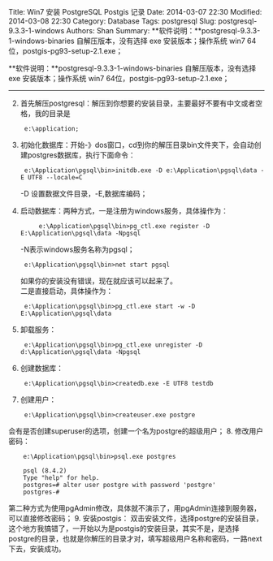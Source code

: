 Title: Win7 安装 PostgreSQL Postgis 记录
Date: 2014-03-07 22:30
Modified: 2014-03-08 22:30
Category: Database
Tags: postgresql
Slug: postgresql-9.3.3-1-windows
Authors: Shan
Summary: **软件说明：**postgresql-9.3.3-1-windows-binaries 自解压版本，没有选择 exe 安装版本；操作系统 win7 64位，postgis-pg93-setup-2.1.exe；


**软件说明：**postgresql-9.3.3-1-windows-binaries 自解压版本，没有选择 exe 安装版本；操作系统 win7 64位，postgis-pg93-setup-2.1.exe；

----
  
2. 首先解压postgresql：解压到你想要的安装目录，主要最好不要有中文或者空格，我的目录是

		e:\application;
	
3. 初始化数据库：开始-》dos窗口，cd到你的解压目录bin文件夹下，会自动创建postgres数据库，执行下面命令：

	    e:\Application\pgsql\bin>initdb.exe -D e:\Application\pgsql\data -E UTF8 --locale=C
	
	-D 设置数据文件目录，-E,数据库编码；
	
4. 启动数据库：两种方式，一是注册为windows服务，具体操作为：

			e:\Application\pgsql\bin>pg_ctl.exe register -D E:\Application\pgsql\data -Npgsql
			
	-N表示windows服务名称为pgsql；

		e:\Application\pgsql\bin>net start pgsql
	如果你的安装没有错误，现在就应该可以起来了。	
	二是直接启动，具体操作为：
	
		e:\Application\pgsql\bin>pg_ctl.exe start -w -D E:\Application\pgsql\data
5. 卸载服务：

    	e:\Application\pgsql\bin>pg_ctl.exe unregister -D d:\Application\pgsql\data -Npgsql
		
6. 创建数据库：

        e:\Application\pgsql\bin>createdb.exe -E UTF8 testdb
7. 创建用户：

        e:\Application\pgsql\bin>createuser.exe postgre
会有是否创建superuser的选项，创建一个名为postgre的超级用户；
8. 修改用户密码：

        e:\Application\pgsql\bin>psql.exe postgres
		
		psql (8.4.2)
		Type "help" for help.
		postgres=# alter user postgre with password 'postgre'
		postgres-#
第二种方式为使用pgAdmin修改，具体就不演示了，用pgAdmin连接到服务器，可以直接修改密码；
9. 安装postgis：
双击安装文件，选择postgre的安装目录，这个地方我搞错了，一开始以为是postgis的安装目录，其实不是，是选择postgre的目录，也就是你解压的目录才对，填写超级用户名称和密码，一路next下去，安装成功。